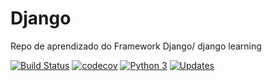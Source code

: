 # Django
Repo de aprendizado do Framework Django/ django learning


[![Build Status](https://travis-ci.org/sirpresident/Django.svg?branch=master)](https://travis-ci.org/sirpresident/Django)
[![codecov](https://codecov.io/gh/sirpresident/Django/branch/master/graph/badge.svg)](https://codecov.io/gh/sirpresident/Django)
[![Python 3](https://pyup.io/repos/github/sirpresident/Django/python-3-shield.svg)](hhttps://pyup.io/repos/github/sirpresident/Django/)
[![Updates](https://pyup.io/repos/github/sirpresident/Django/shield.svg)](https://pyup.io/repos/github/sirpresident/Django/)
